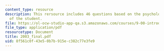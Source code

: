 ```yaml
---
content_type: resource
description: This rersource includes 46 questions based on the psychological understanding
  of the student.
file: https://ol-ocw-studio-app-qa.s3.amazonaws.com/courses/9-00-introduction-to-psychology-fall-2004/8f561c0f43e50b7b915ec382c77e3fe9_2003_final.pdf
file_type: application/pdf
resourcetype: Document
title: 2003_final.pdf
uid: 8f561c0f-43e5-0b7b-915e-c382c77e3fe9
---
```

